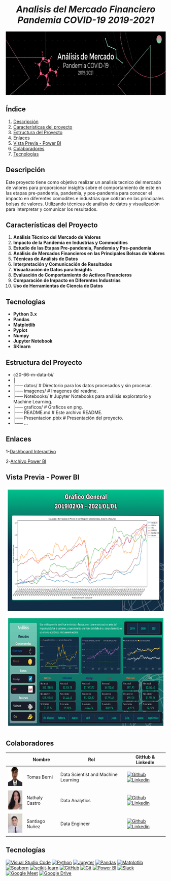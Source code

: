# <h1 align="center">_Analisis del Mercado Financiero Pandemia COVID-19 2019-2021_</h1>

<p align="center">
  <img src="imagenes/portada.png"  height="200">
<p align="center">

## Índice

1. [Descripción](#descripción)
2. [Características del proyecto](#características-del-proyecto)
3. [Estructura del Proyecto](#estructura-del-proyecto)
4. [Enlaces](#enlaces)
5. [Vista Previa - Power BI](#vista-previa---power-bi)
6. [Colaboradores](#colaboradores)
7. [Tecnologías](#tecnologías)

## Descripción

Este proyecto tiene como objetivo realizar un analisis tecnico del mercado de valores para proporcionar insights sobre el comportamiento de este en las etapas pre-pandemia, pandemia, y pos-pandemia para conocer el impacto en diferentes comodites e industrias que cotizan en las principales bolsas de valores. Utilizando técnicas de análisis de datos y visualización para interpretar y comunicar los resultados.

## Características del Proyecto

1. **Análisis Técnico del Mercado de Valores**  
2. **Impacto de la Pandemia en Industrias y Commodities**  
3. **Estudio de las Etapas Pre-pandemia, Pandemia y Pos-pandemia**  
4. **Análisis de Mercados Financieros en las Principales Bolsas de Valores**  
5. **Técnicas de Análisis de Datos**  
6. **Interpretación y Comunicación de Resultados**  
7. **Visualización de Datos para Insights**  
8. **Evaluación de Comportamiento de Activos Financieros**  
9. **Comparación de Impacto en Diferentes Industrias**  
10. **Uso de Herramientas de Ciencia de Datos**


## Tecnologias

- **Python 3.x**
- **Pandas**
- **Matplotlib**
- **Pyplot**
- **Numpy**
- **Jupyter Notebook**
- **SKlearn**

## Estructura del Proyecto

- c20-66-m-data-bi/
- │
- ├── datos/                         # Directorio para los datos procesados y sin procesar.
- ├── imagenes/                      # Imagenes del readme.
- ├── Notebooks/                     # Jupyter Notebooks para análisis exploratorio y Machine Learning.
- ├── graficos/                      # Graficos en png.
- ├── README.md                      # Este archivo README.
- ├── Presentacion.pbix              # Presentación del proyecto.
- └── ...  

## Enlaces

1-[Dashboard Interactivo](https://app.powerbi.com/groups/me/reports/22ed2044-ee0b-4a25-b8b2-8d8d2a94e892/e719377014e91008882b?experience=power-bi)

2-[Archivo Power BI](https://www.transfernow.net/dl/c20-66-m-data-bi)



## Vista Previa - Power BI

<p align="center">
  <img src="imagenes/Presentacion-captura-1.png"  height="400">
  <img src="imagenes/Presentacion-captura-2.png"  height="360">
<p align="center">

## Colaboradores

|                         | Nombre   |   Rol                    | GitHub & LinkedIn                                                                                                                                                                                          |
| ----------------------------- | -------- | ---------------------- | ------------------------------------------------------------------------------------------------------------------------------------------------------------------------------------------------------- |
| <img width="60" height="60" src="imagenes/fotoTomas.jpg" alt="TomasBerni" /> | Tomas Berni | Data Scientist and Machine Learning | [![Github](https://skillicons.dev/icons?i=github)](https://github.com/tomasberni) [![Linkedin](https://skillicons.dev/icons?i=linkedin)](https://www.linkedin.com/in/tomasberni/)                         |                        |
|                               |
| <img width="60" height="60" src="imagenes/fotoNathaly.jpg" alt="Nathaly" /> | Nathaly Castro | Data Analytics | [![Github](https://skillicons.dev/icons?i=github)](https://github.com/ylathan) [![Linkedin](https://skillicons.dev/icons?i=linkedin)](https://www.linkedin.com/in/nathaly-castro-g%C3%B3mez-49229723b/)                         |
|                               |
| <img width="60" height="60" src="imagenes/Santi.jpeg" alt="Santiago" /> | Santiago Nuñez | Data Engineer | [![Github](https://skillicons.dev/icons?i=github)](https://github.com/SantiNunez2003) [![Linkedin](https://skillicons.dev/icons?i=linkedin)](https://www.linkedin.com/in/santiago-nuñez-8169872a9/?utm_source=share&utm_campaign=share_via&utm_content=profile&utm_medium=android_app)                         |
|                               |

## Tecnologías

[![Visual Studio Code](https://img.shields.io/badge/IDE-Visual%20Studio%20Code-blue)](https://code.visualstudio.com/)
[![Python](https://img.shields.io/badge/Language-Python-blue)](https://www.python.org/)
[![Jupyter](https://img.shields.io/badge/Notebook-Jupyter-orange)](https://jupyter.org/)
[![Pandas](https://img.shields.io/badge/Library-Pandas-brightgreen)](https://pandas.pydata.org/)
[![Matplotlib](https://img.shields.io/badge/Library-Matplotlib-blue)](https://matplotlib.org/)
[![Seaborn](https://img.shields.io/badge/Library-Seaborn-yellow)](https://seaborn.pydata.org/)
[![scikit-learn](https://img.shields.io/badge/Library-scikit--learn-red)](https://scikit-learn.org/)
[![GitHub](https://img.shields.io/badge/Platform-GitHub-lightgrey)](https://github.com/)
[![Git](https://img.shields.io/badge/Version%20Control-Git-blue)](https://git-scm.com/)
[![Power BI](https://img.shields.io/badge/BI%20Tool-Power%20BI-yellow)](https://powerbi.microsoft.com/)
[![Slack](https://img.shields.io/badge/Chat-Slack-4A154B)](https://slack.com/)
[![Google Meet](https://img.shields.io/badge/Tool-Google%20Meet-4285F4)](https://meet.google.com/)
[![Google Drive](https://img.shields.io/badge/Tool-Google%20Drive-34A853)](https://drive.google.com/)

